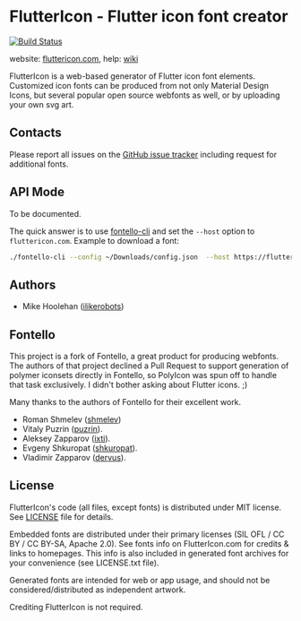 FlutterIcon - Flutter icon font creator
=======================================

[![Build Status](https://travis-ci.org/ilikerobots/polyicon.png)](https://travis-ci.org/ilikerobots/polyicon)

website: [fluttericon.com](http://fluttericon.com/), help: [wiki](https://github.com/ilikerobots/polyicon/wiki/Help)

FlutterIcon is a web-based generator of Flutter icon font elements.
Customized icon fonts can be produced from not only Material Design Icons,
but several popular open source webfonts as well, or by uploading 
your own svg art.

## Contacts
 
Please report all issues on the [GitHub issue tracker](https://github.com/ilikerobots/polyicon/issues)
including request for additional fonts.

## API Mode

To be documented.  

The quick answer is to use [fontello-cli](https://github.com/paulyoung/fontello-cli)
and set the `--host` option to `fluttericon.com`.  Example to download a font:

```sh
./fontello-cli --config ~/Downloads/config.json  --host https://fluttericon.com install
```

## Authors

- Mike Hoolehan ([ilikerobots](https://github.com/ilikerobots))

## Fontello

This project is a fork of Fontello, a great product for producing 
webfonts.  The authors of that project declined a Pull Request to 
support generation of polymer iconsets directly in Fontello, so 
PolyIcon was spun off to handle that task exclusively.  I didn't 
bother asking about Flutter icons. ;)

Many thanks to the authors of Fontello for their excellent work.
 * Roman Shmelev ([shmelev](https://github.com/shmelev))
 * Vitaly Puzrin ([puzrin](https://github.com/puzrin)).
 * Aleksey Zapparov ([ixti](https://github.com/ixti)).
 * Evgeny Shkuropat ([shkuropat](https://github.com/shkuropat)).
 * Vladimir Zapparov ([dervus](https://github.com/dervus)).

## License

FlutterIcon's code (all files, except fonts) is distributed under MIT license. See
[LICENSE](https://github.com/ilikerobots/polyicon/blob/master/LICENSE) file for details.

Embedded fonts are distributed under their primary licenses (SIL OFL / CC BY / CC BY-SA, Apache 2.0).
See fonts info on FlutterIcon.com for credits & links to homepages. This info is also
included in generated font archives for your convenience (see LICENSE.txt file).

Generated fonts are intended for web or app usage, and should not be
considered/distributed as independent artwork. 

Crediting FlutterIcon is not required.
